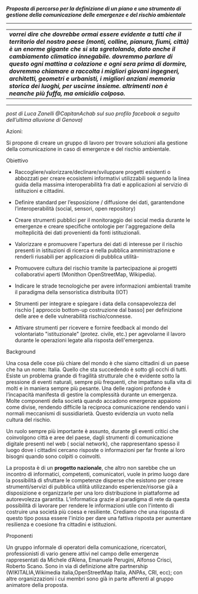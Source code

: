 **_Proposta di percorso per la definizione di un piano e uno strumento di gestione della comunicazione delle emergenze e del rischio ambientale_**

-----

<table align="center">
 <tr>
 <td> 
<b><i>vorrei dire che dovrebbe ormai essere evidente a tutti che il territorio del nostro paese (monti, colline, pianura, fiumi, città) è un enorme gigante che si sta sgretolando, dato anche il cambiamento climatico innegabile. dovremmo parlare di questo ogni mattina a colazione e ogni sera prima di dormire, dovremmo chiamare a raccolta i migliori giovani ingegneri, architetti, geometri e urbanisti, i migliori anziani memoria storica dei luoghi, per uscirne insieme. altrimenti non è neanche più fuffa, ma omicidio colposo.</i></b>
</td>
 </tr>
</table>

------

<i>post di Luca Zanelli @CapitanAchab sul suo profilo  facebook  a seguito dell’ultima alluvione di Genova)</i>

Azioni:

Si propone di creare un gruppo di lavoro per trovare soluzioni alla gestione della comunicazione in caso di emergenze e del rischio ambientale.

Obiettivo

* Raccogliere/valorizzare/declinare/sviluppare progetti esistenti o abbozzati per creare ecosistemi informativi utilizzabili seguendo la linea guida della massima interoperabilità fra dati e applicazioni al servizio di istituzioni e cittadini.

* Definire standard per l’esposizione / diffusione dei dati, garantendone l’interoperabilità (social, sensori, open repository)

* Creare strumenti pubblici per il monitoraggio dei social media durante le emergenze e creare specifiche ontologie per l'aggregazione della molteplicità dei dati provenienti da fonti istituzionali.

*  Valorizzare e promuovere l'apertura dei dati di interesse per il rischio presenti in istituzioni di ricerca e nella pubblica amministrazione e renderli riusabili per applicazioni di pubblica utilità-

*  Promuovere cultura del rischio tramite la partecipazione ai progetti collaborativi aperti (Monithon OpenStreetMap, Wikipedia).

*  Indicare le strade tecnologiche per avere informazioni ambientali tramite il paradigma della sensoristica distribuita (IOT)

*  Strumenti per integrare e spiegare i data della consapevolezza del rischio [ approccio bottom-up costruzione dal basso] per definizione delle aree e delle vulnerabilità rischio/connesse.

* Attivare strumenti per ricevere e fornire feedback al mondo del volontariato  "istituzionale" (protez. civile, etc.) per agevolarne il lavoro durante le operazioni legate alla risposta dell'emergenza.

Background

Una cosa delle cose più chiare del mondo è che siamo cittadini  di un paese che ha un nome: Italia. Quello che sta succedendo è sotto gli occhi di tutti. Esiste un problema grande di fragilità strutturale che è evidente sotto la pressione di eventi naturali, sempre più frequenti, che impattano sulla vita di molti e in maniera sempre più pesante. Una delle ragioni profonde è l’incapacità manifesta di gestire la complessità durante un emergenza. Molte componenti della società quando accadono emergenze appaiono come divise, rendendo difficile la reciproca comunicazione rendendo vani  i normali meccanismi di  sussidiarietà. Questo evidenzia un vuoto nella cultura del rischio.

Un ruolo sempre più importante è assunto, durante gli eventi critici che coinvolgono città e aree del paese, dagli strumenti di comunicazione digitale presenti nel web ( social network), che rappresentano spesso il luogo dove i cittadini cercano risposte o informazioni  per far fronte ai loro bisogni quando sono colpiti o coinvolti.

La proposta è di un **progetto nazionale**, che altro non sarebbe che un incontro di informatici, competenti, comunicatori, vuole in primo luogo dare la possibilità di sfruttare le competenze disperse che esistono per creare strumenti/servizi di pubblica utilità  utilizzando esperienze/risorse già a disposizione e organizzarle per una loro distribuzione in piattaforme ad autorevolezza garantita. L’informatica grazie al paradigma di rete da questa possibilità di lavorare per rendere le informazioni utile con l'intento di costruire una società più coesa e resiliente. Crediamo che una risposta di questo tipo possa essere l'inizio per dare una fattiva risposta per aumentare resilienza e coesione fra cittadini e istituzioni.

Proponenti

Un gruppo informale di operatori della comunicazione, ricercatori, professionisti di vario genere attivi nel campo delle emergenze rappresentati da Michele d’Alena, Emanuele Perugini, Alfonso Crisci, Roberto Scano. Sono in via di definizione altre partnership (WIKITALIA,Wikimedia italia,OpenStreetMap Italia, ANPAs, CRI, ecc); con altre organizzazioni i cui membri sono già in parte afferenti al gruppo animatore della proposta.
